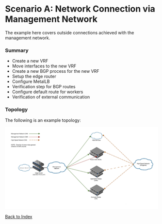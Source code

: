 

# Scenario A: Network Connection via Management Network

The example here covers outside connections achieved with the management network. 

### Summary

* Create a new VRF
* Move interfaces to the new VRF
* Create a new BGP process for the new VRF
* Setup the edge router
* Configure MetalLB
* Verification step for BGP routes
* Configure default route for workers
* Verification of external communication

### Topology

The following is an example topology:

![](../img/scenario-a-topology.png)

[Back to Index](../index.md)